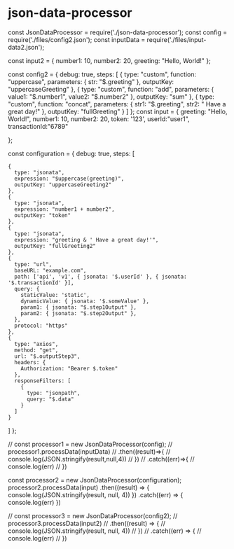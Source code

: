 # json-data-processor

const JsonDataProcessor = require('./json-data-processor');
const config = require('./files/config2.json');
const inputData = require('./files/input-data2.json');

const input2 = {
  number1: 10,
  number2: 20,
  greeting: "Hello, World!"
};

const config2 = {
  debug: true,
  steps: [
    {
      type: "custom",
      function: "uppercase",
      parameters: {
        str: "$.greeting"
      },
      outputKey: "uppercaseGreeting"
    },
    {
      type: "custom",
      function: "add",
      parameters: {
        value1: "$.number1",
        value2: "$.number2"
      },
      outputKey: "sum"
    },
    {
      type: "custom",
      function: "concat",
      parameters: {
        str1: "$.greeting",
        str2: " Have a great day!"
      },
      outputKey: "fullGreeting"
    }
  ]
};
const input = {
  greeting: "Hello, World!",
  number1: 10,
  number2: 20,
  token: '123',
  userId:"user1",
  transactionId:"6789"

};

const configuration = {
  debug: true, steps: [

    {
      type: "jsonata",
      expression: "$uppercase(greeting)",
      outputKey: "uppercaseGreeting2"
    },
    {
      type: "jsonata",
      expression: "number1 + number2",
      outputKey: "token"
    },
    {
      type: "jsonata",
      expression: "greeting & ' Have a great day!'",
      outputKey: "fullGreeting2"
    },
    {
      type: "url",
      baseURL: "example.com",
      path: ['api', 'v1', { jsonata: '$.userId' }, { jsonata: '$.transactionId' }],
      query: {
        staticValue: 'static',
        dynamicValue: { jsonata: '$.someValue' },
        param1: { jsonata: "$.step1Output" },
        param2: { jsonata: "$.step2Output" },
      },
      protocol: "https"
    },
    {
      type: "axios",
      method: "get",
      url: "$.outputStep3",
      headers: {
        Authorization: "Bearer $.token"
      },
      responseFilters: [
        {
          type: "jsonpath",
          query: "$.data"
        }
      ]
    }
  ]
};

// const processor1 = new JsonDataProcessor(config);
// processor1.processData(inputData)
// .then((result)=>{
//     console.log(JSON.stringify(result,null,4))
// })
// .catch((err)=>{
//     console.log(err)
// })

const processor2 = new JsonDataProcessor(configuration);
processor2.processData(input)
  .then((result) => {
    console.log(JSON.stringify(result, null, 4))
  })
  .catch((err) => {
    console.log(err)
  })

// const processor3 = new JsonDataProcessor(config2);
// processor3.processData(input2)
//   .then((result) => {
//     console.log(JSON.stringify(result, null, 4))
//   })
//   .catch((err) => {
//     console.log(err)
//   })
